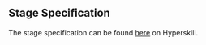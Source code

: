 ## Stage Specification

The stage specification can be found [here](https://hyperskill.org/projects/157/stages/820/implement) on Hyperskill.